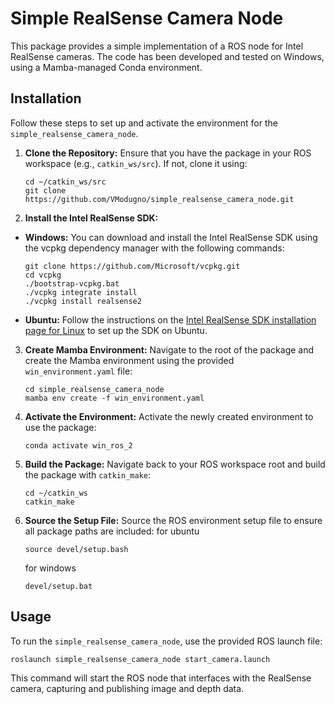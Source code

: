 # Simple RealSense Camera Node
This package provides a simple implementation of a ROS node for Intel RealSense cameras. The code has been developed and tested on Windows, using a Mamba-managed Conda environment.


## Installation

Follow these steps to set up and activate the environment for the `simple_realsense_camera_node`.

1. **Clone the Repository:**
   Ensure that you have the package in your ROS workspace (e.g., `catkin_ws/src`). If not, clone it using:
   ```
   cd ~/catkin_ws/src
   git clone https://github.com/VModugno/simple_realsense_camera_node.git
   ```

2. **Install the Intel RealSense SDK:**
- **Windows:**
  You can download and install the Intel RealSense SDK using the vcpkg dependency manager with the following commands:
  ```
  git clone https://github.com/Microsoft/vcpkg.git
  cd vcpkg
  ./bootstrap-vcpkg.bat
  ./vcpkg integrate install
  ./vcpkg install realsense2
  ```
- **Ubuntu:**
  Follow the instructions on the [Intel RealSense SDK installation page for Linux](https://github.com/IntelRealSense/librealsense/blob/master/doc/distribution_linux.md) to set up the SDK on Ubuntu.

3. **Create Mamba Environment:**
   Navigate to the root of the package and create the Mamba environment using the provided `win_environment.yaml` file:
   ```
   cd simple_realsense_camera_node
   mamba env create -f win_environment.yaml
   ```


4. **Activate the Environment:**
   Activate the newly created environment to use the package:
   ```
   conda activate win_ros_2
   ```

5. **Build the Package:**
   Navigate back to your ROS workspace root and build the package with `catkin_make`:
   ```
   cd ~/catkin_ws
   catkin_make
   ```

6. **Source the Setup File:**
   Source the ROS environment setup file to ensure all package paths are included:
   for ubuntu
   ```
   source devel/setup.bash
   ```

   for windows
   ```
   devel/setup.bat
   ```

## Usage

To run the `simple_realsense_camera_node`, use the provided ROS launch file:

```
roslaunch simple_realsense_camera_node start_camera.launch
```

This command will start the ROS node that interfaces with the RealSense camera, capturing and publishing image and depth data.
```

